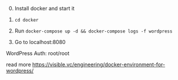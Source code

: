 
0. Install docker and start it

1. `cd docker`

2. Run `docker-compose up -d && docker-compose logs -f wordpress`

3. Go to localhost:8080

WordPress Auth: root/root

read more https://visible.vc/engineering/docker-environment-for-wordpress/
